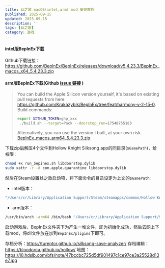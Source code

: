 ```yaml
---
title: 丝之歌 macOS(intel,arm) mod 安装教程
published: 2025-09-15
updated: 2025-09-15
description: ''
tags: [丝之歌]
category: 游戏
---
```


#### intel版BepInEx下载
Github下载链接：https://github.com/BepInEx/BepInEx/releases/download/v5.4.23.3/BepInEx_macos_x64_5.4.23.3.zip
#### arm版BepInEx下载(Github [issue 链接](https://github.com/BepInEx/BepInEx/issues/899) )

> You can build the Apple Silicon version yourself, it's based on existing pull requests from here https://github.com/Krakazybik/BepInEx/tree/feat/harmony-v-2-15-0. Build commands:
> ```bash
> export GITHUB_TOKEN=ghp_xxx
>  ./build.sh --target=Pack --doorstop_run=17548755183
> ```
> Alternatively, you can use the version I built, at your own risk.
[BepInEx_macos_arm64_5.4.23.3.zip](https://github.com/user-attachments/files/22302507/BepInEx_macos_arm64_5.4.23.3.zip)

下载zip后解压4个文件到Hollow Knight Silksong.app的同目录(`$GamePath`)，给权限：

```bash
chmod +x run_bepinex.sh libdoorstop.dylib
sudo xattr -r -d com.apple.quarantine libdoorstop.dylib
```

然后在Steam设置丝之歌启动项，将下面命令的目录设定为上文的`$GamePath`:
* intel版本：
```bash
"/Users/cr/Library/Application Support/Steam/steamapps/common/Hollow Knight Silksong/run_bepinex.sh" %command%
```
* arm版本：
```bash
/usr/bin/arch -arm64 /bin/bash "/Users/cr/Library/Application Support/Steam/steamapps/common/Hollow Knight Silksong/run_bepinex.sh" %command%
```

启动游戏后，BepInEx文件夹下为产生一堆文件，即为初始化成功，然后去网上下载mod，将dll文件放在加到`BepInEx/pligins`下即可。

存档分析：https://tureptor.github.io/silksong-save-analyzer/
存档编辑：https://bloodorca.github.io/hollow/
地图：https://i0.hdslb.com/bfs/note/47bccbc725d5df901497c1ce97ce3a25528d13e7.jpg